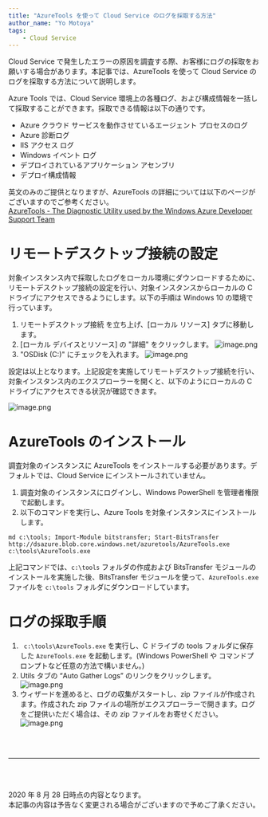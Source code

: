 ```yaml
---
title: "AzureTools を使って Cloud Service のログを採取する方法"
author_name: "Yo Motoya"
tags:
    - Cloud Service 
---
```


Cloud Service で発生したエラーの原因を調査する際、お客様にログの採取をお願いする場合があります。本記事では、AzureTools を使って Cloud Service のログを採取する方法について説明します。

Azure Tools では、Cloud Service 環境上の各種ログ、および構成情報を一括して採取することができます。採取できる情報は以下の通りです。
- Azure クラウド サービスを動作させているエージェント プロセスのログ
- Azure 診断ログ
- IIS アクセス ログ
- Windows イベント ログ
- デプロイされているアプリケーション アセンブリ
- デプロイ構成情報

英文のみのご提供となりますが、AzureTools の詳細については以下のページがございますのでご参考ください。<br>
[AzureTools - The Diagnostic Utility used by the Windows Azure Developer Support Team](https://docs.microsoft.com/ja-jp/archive/blogs/kwill/azuretools-the-diagnostic-utility-used-by-the-windows-azure-developer-support-team)

# リモートデスクトップ接続の設定

対象インスタンス内で採取したログをローカル環境にダウンロードするために、リモートデスクトップ接続の設定を行い、対象インスタンスからローカルの C ドライブにアクセスできるようにします。以下の手順は Windows 10 の環境で行っています。

1. リモートデスクトップ接続 を立ち上げ、[ローカル リソース] タブに移動します。
2. [ローカル デバイスとリソース] の "詳細" をクリックします。
  ![image.png]({{site.baseurl}}/media/2020/08/2020-08-28-remote-desktop-connection1.png)
3. "OSDisk (C:)" にチェックを入れます。
  ![image.png]({{site.baseurl}}/media/2020/08/2020-08-28-remote-desktop-connection2.png)

設定は以上となります。上記設定を実施してリモートデスクトップ接続を行い、対象インスタンス内のエクスプローラーを開くと、以下のようにローカルの C ドライブにアクセスできる状況が確認できます。

![image.png]({{site.baseurl}}/media/2020/08/2020-08-28-remote-desktop-connection3.png)

# AzureTools のインストール

調査対象のインスタンスに AzureTools をインストールする必要があります。デフォルトでは、Cloud Service にインストールされていません。

1. 調査対象のインスタンスにログインし、Windows PowerShell を管理者権限で起動します。
2. 以下のコマンドを実行し、Azure Tools を対象インスタンスにインストールします。

```
md c:\tools; Import-Module bitstransfer; Start-BitsTransfer http://dsazure.blob.core.windows.net/azuretools/AzureTools.exe c:\tools\AzureTools.exe
```
上記コマンドでは、`c:\tools` フォルダの作成および BitsTransfer モジュールのインストールを実施した後、BitsTransfer モジュールを使って、`AzureTools.exe` ファイルを `c:\tools` フォルダにダウンロードしています。

# ログの採取手順

1. ` c:\tools\AzureTools.exe` を実行し、C ドライブの tools フォルダに保存した `AzureTools.exe` を起動します。(Windows PowerShell や コマンドプロンプトなど任意の方法で構いません。)
2. Utils タブの “Auto Gather Logs” のリンクをクリックします。
  ![image.png]({{site.baseurl}}/media/2020/08/2020-08-28-azuretools1.png)
3. ウィザードを進めると、ログの収集がスタートし、zip ファイルが作成されます。作成された zip ファイルの場所がエクスプローラーで開きます。ログをご提供いただく場合は、その zip ファイルをお寄せください。
  ![image.png]({{site.baseurl}}/media/2020/08/2020-08-28-azuretools1.png)

<br>
<br>

---

<br>
<br>

2020 年 8 月 28 日時点の内容となります。<br>
本記事の内容は予告なく変更される場合がございますので予めご了承ください。

<br>
<br>